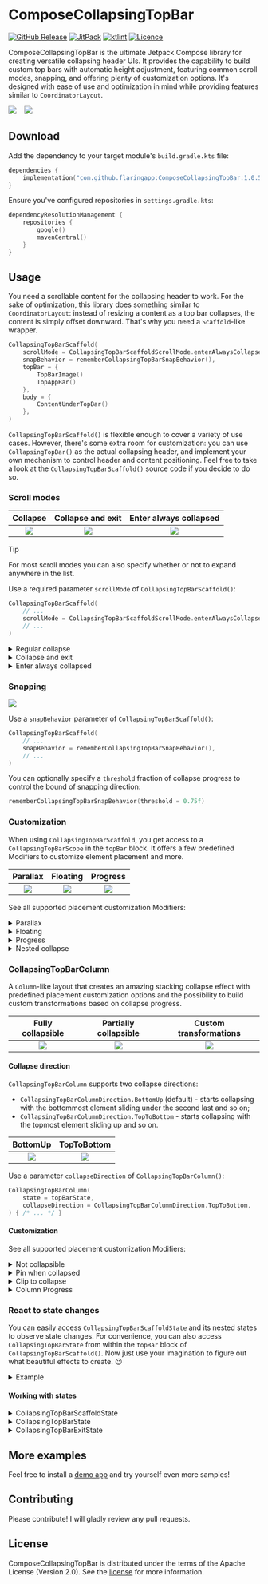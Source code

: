 # ComposeCollapsingTopBar

[![GitHub Release](https://img.shields.io/github/v/release/flaringapp/ComposeCollapsingTopBar?label=Release)](https://github.com/flaringapp/ComposeCollapsingTopBar/releases/latest)
[![JitPack](https://jitpack.io/v/flaringapp/ComposeCollapsingTopBar.svg)](https://jitpack.io/#flaringapp/ComposeCollapsingTopBar)
[![ktlint](https://img.shields.io/badge/ktlint%20code--style-%E2%9D%A4-FF4081)](https://pinterest.github.io/ktlint/)
[![Licence](https://img.shields.io/github/license/flaringapp/ComposeCollapsingTopBar)](https://github.com/flaringapp/ComposeCollapsingTopBar/blob/main/LICENSE)

ComposeCollapsingTopBar is the ultimate Jetpack Compose library for creating versatile collapsing
header UIs. It provides the capability to build custom top bars with automatic height adjustment,
featuring common scroll modes, snapping, and offering plenty of customization options. It's designed
with ease of use and optimization in mind while providing features similar to `CoordinatorLayout`.

![](/docs/assets/cover_collapsing_stack.gif)
&nbsp;&nbsp;
![](/docs/assets/cover_collapsing_column.gif)

## Download

Add the dependency to your target module's `build.gradle.kts` file:

```kotlin
dependencies {
    implementation("com.github.flaringapp:ComposeCollapsingTopBar:1.0.5")
}
```

Ensure you've configured repositories in `settings.gradle.kts`:

```kotlin
dependencyResolutionManagement {
    repositories {
        google()
        mavenCentral()
    }
}
```

## Usage

You need a scrollable content for the collapsing header to work. For the sake of optimization, this
library does something similar to `CoordinatorLayout`: instead of resizing a content as a top bar
collapses, the content is simply offset downward. That's why you need a `Scaffold`-like wrapper.

```kotlin
CollapsingTopBarScaffold(
    scrollMode = CollapsingTopBarScaffoldScrollMode.enterAlwaysCollapsed(),
    snapBehavior = rememberCollapsingTopBarSnapBehavior(),
    topBar = {
        TopBarImage()
        TopAppBar()
    },
    body = {
        ContentUnderTopBar()
    },
)
```

`CollapsingTopBarScaffold()` is flexible enough to cover a variety of use cases. However, there's
some extra room for customization: you can use `CollapsingTopBar()` as the actual collapsing header,
and implement your own mechanism to control header and content positioning. Feel free to take a
look at the `CollapsingTopBarScaffold()` source code if you decide to do so.

### Scroll modes

|                   Collapse                    |             Collapse and exit              |                    Enter always collapsed                    |
|:---------------------------------------------:|:------------------------------------------:|:------------------------------------------------------------:|
| ![](/docs/assets/collapsing_mode_regular.gif) | ![](/docs/assets/collapsing_mode_exit.gif) | ![](/docs/assets/collapsing_mode_enter_always_collapsed.gif) |

> [!TIP]
> For most scroll modes you can also specify whether or not to expand anywhere in the list.

Use a required parameter `scrollMode` of `CollapsingTopBarScaffold()`:

```kotlin
CollapsingTopBarScaffold(
    // ...
    scrollMode = CollapsingTopBarScaffoldScrollMode.enterAlwaysCollapsed(),
    // ...
)
```

<details>
<summary>Regular collapse</summary>

#### Regular collapse

```kotlin
CollapsingTopBarScaffoldScrollMode.collapse(expandAlways = false)
```

The top bar will collapse to the height of the smallest child. It has an option `expandAlways` to
control whether or not to expand anywhere in the list.
</details>

<details>
<summary>Collapse and exit</summary>

#### Collapse and exit

```kotlin
CollapsingTopBarScaffoldScrollMode.collapseAndExit(expandAlways = false)
```

The top bar will collapse to the height of the smallest child and then completely exit outside its
bounds. It has an option `expandAlways` to control whether or not to expand anywhere in the list.
</details>

<details>
<summary>Enter always collapsed</summary>

#### Enter always collapsed

```kotlin
CollapsingTopBarScaffoldScrollMode.enterAlwaysCollapsed()
```

The top bar will collapse to the height of the smallest child and then completely exit outside its
bounds. Then it'll enter collapsed anywhere in the list and fully expand only at the top.
</details>

### Snapping

![](/docs/assets/snapping.gif)

Use a `snapBehavior` parameter of `CollapsingTopBarScaffold()`:

```kotlin
CollapsingTopBarScaffold(
    // ...
    snapBehavior = rememberCollapsingTopBarSnapBehavior(),
    // ...
)
```

You can optionally specify a `threshold` fraction of collapse progress to control the bound of
snapping direction:

```kotlin
rememberCollapsingTopBarSnapBehavior(threshold = 0.75f)
```

### Customization

When using `CollapsingTopBarScaffold`, you get access to a `CollapsingTopBarScope` in the `topBar`
block. It offers a few predefined Modifiers to customize element placement and more.

|            Parallax            |            Floating            |          Progress           |
|:------------------------------:|:------------------------------:|:---------------------------:|
| ![](/docs/assets/parallax.gif) | ![](/docs/assets/floating.gif) | ![](/docs/assets/scrim.gif) |

See all supported placement customization Modifiers:

<details>
<summary>Parallax</summary>

#### Parallax

```kotlin
Modifier.parallax()
```

Creates a parallax effect by offsetting an element upward by `ratio` as a fraction of the
collapsible height while the top bar collapses.

```kotlin
CollapsingTopBarScaffold(
    scrollMode = CollapsingTopBarScaffoldScrollMode.collapse(expandAlways = false),
    topBar = {
        SampleTopBarImage(
            modifier = Modifier.parallax(0.25f),
        )
        SampleTopAppBar(
            containerColor = Color.Transparent,
        )
    },
    body = {
        SampleContent()
    },
)
```

> In this example the top bar image is collapsing with a 25% parallax effect.

</details>

<details>
<summary>Floating</summary>

#### Floating

```kotlin
Modifier.floating()
```

Excludes an element from the collapsed height calculation, allowing it to float and position itself
in any way you want (floating button, indicator, etc). Should be used only in the presence of
other non-floating elements in the top bar.

```kotlin
CollapsingTopBarScaffold(
    scrollMode = CollapsingTopBarScaffoldScrollMode.collapseAndExit(expandAlways = false),
    topBar = { topBarState ->
        SampleTopBarImage()
        SampleTopAppBar(
            containerColor = Color.Transparent,
        )
        FloatingButton(
            modifier = Modifier.floating(),
            state = topBarState,
        )
    },
    body = {
        SampleContent()
    },
)
```

> In this example there's a floating button with the `floating` modifier implementing its own
> placement logic using `topBarState`.

</details>

<details>
<summary>Progress</summary>

#### Progress

```kotlin
Modifier.progress { totalProgress, itemProgress -> }
```

Allows you to track the current progress of both the top bar and an element to which this modifier
is applied. As a result, you can create your own transformations of any kind.

```kotlin
CollapsingTopBarScaffold(
    scrollMode = CollapsingTopBarScaffoldScrollMode.collapse(expandAlways = false),
    topBar = {
        var topBarColorProgress by remember { mutableFloatStateOf(1f) }
        SampleTopBarImage(
            modifier = Modifier.progress { _, itemProgress ->
                topBarColorProgress =
                    itemProgress.coerceAtMost(SCRIM_START_FRACTION) / SCRIM_START_FRACTION
            },
        )
        SampleTopAppBar(
            containerColor = MaterialTheme.colorScheme.surface.copy(
                alpha = lerp(1f, 0f, topBarColorProgress),
            ),
        )
    },
    body = {
        SampleContent()
    },
)
```

> In this example the top app bar dynamically changes its color as the top bar image collapses.

</details>

<details>
<summary>Nested collapse</summary>

#### Nested collapse

```kotlin
Modifier.nestedCollapse()
```

Defines a connection between an element with a custom nested collapsing mechanism and the top bar.
Should be used when creating custom complex collapsing elements, e.g.,
[CollapsingTopBarColumn](#CollapsingTopBarColumn).

</details>

### CollapsingTopBarColumn

A `Column`-like layout that creates an amazing stacking collapse effect with predefined placement
customization options and the possibility to build custom transformations based on collapse
progress.

|              Fully collapsible               |               Partially collapsible               |                 Custom transformations                 |
|:--------------------------------------------:|:-------------------------------------------------:|:------------------------------------------------------:|
| ![](/docs/assets/collapsing_column_full.gif) | ![](/docs/assets/collapsing_column_partially.gif) | ![](/docs/assets/collapsing_column_moving_element.gif) |

#### Collapse direction

`CollapsingTopBarColumn` supports two collapse directions:

- `CollapsingTopBarColumnDirection.BottomUp` (default) - starts collapsing with the
  bottommost element sliding under the second last and so on;
- `CollapsingTopBarColumnDirection.TopToBottom` - starts collapsing with the
  topmost element sliding up and so on.

|                     BottomUp                      |                   TopToBottom                   |
|:-------------------------------------------------:|:-----------------------------------------------:|
| ![](/docs/assets/collapsing_column_partially.gif) | ![](/docs/assets/collapsing_column_reverse.gif) |

Use a parameter `collapseDirection` of `CollapsingTopBarColumn()`:

```kotlin
CollapsingTopBarColumn(
    state = topBarState,
    collapseDirection = CollapsingTopBarColumnDirection.TopToBottom,
) { /* ... */ }
```

#### Customization

See all supported placement customization Modifiers:

<details>
<summary>Not collapsible</summary>

#### Not collapsible

```kotlin
Modifier.notCollapsible()
```

Excludes an element from the collapsing process, so that it remains always visible and just slides
up and down with the collapsing movement.

```kotlin
CollapsingTopBarScaffold(
    scrollMode = CollapsingTopBarScaffoldScrollMode.collapse(expandAlways = false),
    topBar = { topBarState ->
        CollapsingTopBarColumn(topBarState) {
            SampleTopBarBanner()
            SampleTopAppBar(
                modifier = Modifier.notCollapsible(),
            )
            SampleVerticalFadingEdge()
            SampleFilterChips()
        }
    },
    body = {
        SampleContent()
    },
)
```

> In this example the top app bar is not collapsible, but every other element is.

</details>

<details>
<summary>Pin when collapsed</summary>

#### Pin when collapsed

```kotlin
Modifier.pinWhenCollapsed()
```

Unlike the default placement behavior that stops sliding an element when it is fully collapsed,
this modifier makes the element continue its movement (pin). Useful if you want an element to
slide all the way up under other transparent elements.

```kotlin
CollapsingTopBarScaffold(
    modifier = modifier,
    scrollMode = CollapsingTopBarScaffoldScrollMode.collapse(expandAlways = false),
    topBar = { topBarState ->
        CollapsingTopBarColumn(
            state = topBarState,
            collapseDirection = CollapsingTopBarColumnDirection.TopToBottom,
        ) {
            SampleTopAppBar(
                modifier = Modifier.notCollapsible(),
            )
            InfoBlock(
                modifier = Modifier.pinWhenCollapsed(),
            )
            SearchBar(
                modifier = Modifier.zIndex(1f),
            )
        }
    },
    body = {
        SampleContent()
    },
)
```

> In this example the `InfoBlock` is pinned when collapsed, and it'll slide under the top app bar
> out of the screen bounds.

</details>

<details>
<summary>Clip to collapse</summary>

#### Clip to collapse

```kotlin
Modifier.clipToCollapse()
```

Clips an element to its bounds as it collapses, so that it's not visible under the following
transparent element.

```kotlin
CollapsingTopBarScaffold(
    scrollMode = CollapsingTopBarScaffoldScrollMode.collapse(expandAlways = true),
    topBar = { topBarState ->
        CollapsingTopBarColumn(
            state = topBarState,
        ) {
            SampleFilterChips(
                modifier = Modifier.clipToCollapse(),
            )
            SampleTopAppBar(
                modifier = Modifier.notCollapsible(),
                containerColor = Color.Transparent,
            )
            SampleFilterChips(
                modifier = Modifier.clipToCollapse(),
            )
        }
    },
    body = {
        SampleContent()
    },
)
```

> In this example all elements but the top app bar clip themselves to collapse bounds.

</details>

<details>
<summary>Column Progress</summary>

#### Column Progress

```kotlin
Modifier.columnProgress()
```

Allows you to track the current progress of both the top bar column and an element to which this
modifier is applied. As a result, you can create your own transformations of any kind.

```kotlin
CollapsingTopBarScaffold(
    scrollMode = CollapsingTopBarScaffoldScrollMode.collapse(expandAlways = false),
    topBar = { topBarState ->
        CollapsingTopBarColumn(topBarState) {
            SampleTopAppBar(
                modifier = Modifier.notCollapsible(),
                title = "Column Moving Element",
                onBack = onBack,
            )

            var textCollapseProgress by remember {
                mutableFloatStateOf(1f)
            }
            Text(
                modifier = Modifier
                    .columnProgress { _, itemProgress -> textCollapseProgress = itemProgress }
                    .graphicsLayer {
                        alpha = textCollapseProgress
                    },
                text = "Collapsible element",
            )
        }
    },
    body = {
        SampleContent()
    },
)
```

> In this example the `Text` element keeps track of its collapse progress and fades out on collapse.

</details>

### React to state changes

You can easily access `CollapsingTopBarScaffoldState` and its nested states to observe state
changes. For convenience, you can also access `CollapsingTopBarState` from within the `topBar`
block of `CollapsingTopBarScaffold()`. Now just use your imagination to figure out what beautiful
effects to create. :wink:

<details>
<summary>Example</summary>

```kotlin
val state = rememberCollapsingTopBarScaffoldState()
val topBarShadowElevation by animateDpAsState(
    label = "ShadowAnimation",
    targetValue = if (state.topBarState.isCollapsed) 12.dp else 0.dp,
)
CollapsingTopBarScaffold(
    state = state,
    scrollMode = CollapsingTopBarScaffoldScrollMode.collapse(expandAlways = false),
    topBarModifier = Modifier.graphicsLayer {
        shadowElevation = topBarShadowElevation.toPx()
    },
    topBar = {
        SampleTopBarImage()
        SampleTopAppBar()
    },
    body = {
        SampleContent()
    },
)
```

> In this example the top bar drops a shadow that appears with animation as soon as the top bar is
> collapsed.

</details>

#### Working with states

<details>
<summary>CollapsingTopBarScaffoldState</summary>

#### CollapsingTopBarScaffoldState

This is a state holder for top bar layout data that also allows some manual control.

You can easily access the current top bar state with `state.isExpanded` and `state.isCollapsed`.
Or you can programmatically toggle one with `state.expand()` and `state.collapse()` inside
`LaunchedEffect` or a custom coroutine.

If you need more detailed layout data, refer to:

- `topBarState` for collapsing progress;
- `exitState` for exiting progress;
    - note that it's empty unless you use a *scroll mode that supports exiting*.

</details>

<details>
<summary>CollapsingTopBarState</summary>

#### CollapsingTopBarState

Contains information about the collapsing state up until top bar starts exiting (if chosen scroll
mode supports that). Offers state data similar to scaffold: `state.isExpanded` and
`state.isCollapsed`, as well as manual controls: `state.expand()` and `state.collapse()`.

This state exposes comprehensive measurement data via `layoutInfo`, such as collapse progress
`layoutInfo.collapseProgress`, collapsed height `layoutInfo.collapsedHeight` etc.

</details>

<details>
<summary>CollapsingTopBarExitState</summary>

#### CollapsingTopBarExitState

> This state only makes sense if you use a scroll mode that supports exiting: `collapseAndExit()`,
> `enterAlwaysCollapsed()`.

Contains information about the top bar exiting state up from when top bar is collapsed. Offers state
data: `state.isFullyEntered` and `state.isFullyExited`, as well as manual controls:
`state.expand()` and `state.collapse()`.

This state exposes current exit offset via `exitHeight`.

</details>

## More examples

Feel free to install a [demo app](/app) and try yourself even more samples!

## Contributing

Please contribute! I will gladly review any pull requests.

## License

ComposeCollapsingTopBar is distributed under the terms of the Apache License (Version 2.0).
See the [license](LICENSE) for more information.
